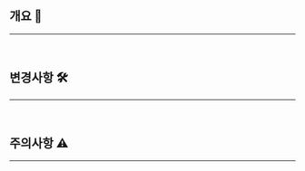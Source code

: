 ## 개요 🧾

---

<br>

<!-- 이 PR이 담고 있는 내용을 간단하게 작성해주세요. -->

## 변경사항 🛠

---

<br>

<!-- 코드 변경 사항이나 추가된 사항에 대해서 작성해주세요. -->

## 주의사항 ⚠

---

<br>

<!-- 리뷰어에게 할 말이나, 주의해야 하는 점에 대해서 작성해 주세요 -->
